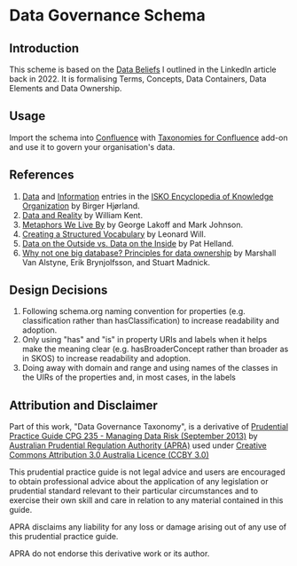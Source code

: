 # Data Governance Schema

## Introduction

This scheme is based on the [Data Beliefs](https://www.linkedin.com/pulse/data-beliefs-eugene-morozov/) I outlined in the LinkedIn article back in 2022. It is formalising Terms, Concepts, Data Containers, Data Elements and Data Ownership.

## Usage

Import the schema into [Confluence](https://www.atlassian.com/software/confluence) with [Taxonomies for Confluence](https://dalstonsemantics.com/services/taxonomies-for-confluence/) add-on and use it to govern your organisation's data.

## References

1. [Data](https://www.isko.org/cyclo/data) and [Information](https://www.isko.org/cyclo/information) entries in the [ISKO Encyclopedia of Knowledge Organization](https://www.isko.org/cyclo/) by Birger Hjørland.
1. [Data and Reality](https://www.goodreads.com/en/book/show/1753248.Data_and_Reality) by William Kent.
1. [Metaphors We Live By](https://www.goodreads.com/book/show/34459.Metaphors_We_Live_By) by George Lakoff and Mark Johnson.
1. [Creating a Structured Vocabulary](https://www.meetup.com/Knowledge-Organisation-London/events/284319067/) by Leonard Will.
1. [Data on the Outside vs. Data on the Inside](https://queue.acm.org/detail.cfm?id=3415014) by Pat Helland.
1. [Why not one big database? Principles for data ownership](https://www.sciencedirect.com/science/article/abs/pii/0167923694000424) by Marshall Van Alstyne, Erik Brynjolfsson, and Stuart Madnick.

## Design Decisions

1. Following schema.org naming convention for properties (e.g. classification rather than hasClassification) to increase readability and adoption.
1. Only using "has" and "is" in property URIs and labels when it helps make the meaning clear (e.g. hasBroaderConcept rather than broader as in SKOS) to increase readability and adoption.
1. Doing away with domain and range and using names of the classes in the UIRs of the properties and, in most cases, in the labels

## Attribution and Disclaimer

Part of this work, "Data Governance Taxonomy", is a derivative of [Prudential Practice Guide CPG 235 - Managing Data Risk (September 2013)](https://www.apra.gov.au/managing-data-risk) by [Australian Prudential Regulation Authority (APRA)](https://www.apra.gov.au/) used under [Creative Commons Attribution 3.0 Australia Licence (CCBY 3.0)](www.creativecommons.org/licenses/by/3.0/au/)

This prudential practice guide is not legal advice and users are encouraged to obtain professional advice about the application of any legislation or prudential standard relevant to their particular circumstances and to exercise their own skill and care in relation to any material contained in this guide.

APRA disclaims any liability for any loss or damage arising out of any use of this prudential practice guide.

APRA do not endorse this derivative work or its author.